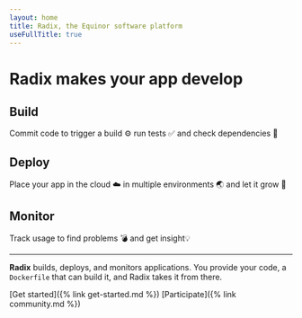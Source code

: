 ```yaml
---
layout: home
title: Radix, the Equinor software platform
useFullTitle: true
---
```


# Radix makes your app **develop**

## Build

Commit code to trigger a build ⚙️ run tests ✅ and check dependencies 🌲

## Deploy

Place your app in the cloud ☁️ in multiple environments 🌏 and let it grow 🌱

## Monitor

Track usage to find problems 💣 and get insight💡

---

**Radix** builds, deploys, and monitors applications. You provide your code, a `Dockerfile` that can build it, and Radix takes it from there.

[Get started]({% link get-started.md %})
[Participate]({% link community.md %})
